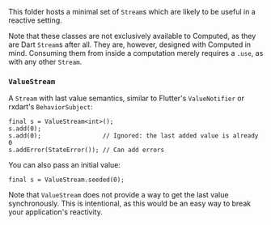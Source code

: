 This folder hosts a minimal set of `Stream`s which are likely to be useful in a reactive setting.

Note that these classes are not exclusively available to Computed, as they are Dart `Stream`s after all. They are, however, designed with Computed in mind. Consuming them from inside a computation merely requires a `.use`, as with any other `Stream`.

### `ValueStream`

A `Stream` with last value semantics, similar to Flutter's `ValueNotifier` or rxdart's `BehaviorSubject`:

```
final s = ValueStream<int>();
s.add(0);
s.add(0);                 // Ignored: the last added value is already 0
s.addError(StateError()); // Can add errors
```

You can also pass an initial value:

```
final s = ValueStream.seeded(0);
```

Note that `ValueStream` does not provide a way to get the last value synchronously. This is intentional, as this would be an easy way to break your application's reactivity.
